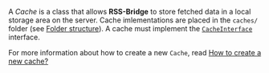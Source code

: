 A _Cache_ is a class that allows **RSS-Bridge** to store fetched data in a local storage area on the server.
Cache imlementations are placed in the `caches/` folder (see [Folder structure](../04_For_Developers/03_Folder_structure.md)).
A cache must implement the [`CacheInterface`](../07_Cache_API/02_CacheInterface.md) interface.

For more information about how to create a new `Cache`, read
[How to create a new cache?](../07_Cache_API/01_How_to_create_a_new_cache.md)
